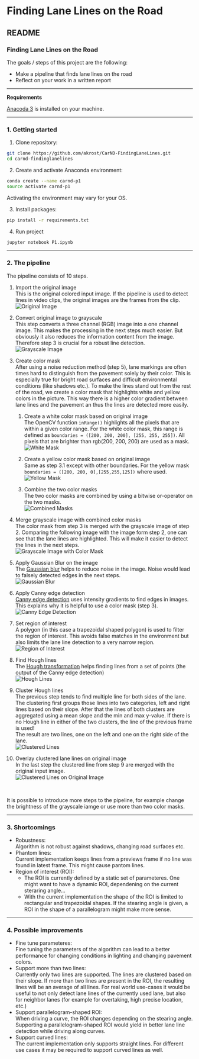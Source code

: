 # **Finding Lane Lines on the Road** 

## README

### **Finding Lane Lines on the Road**

The goals / steps of this project are the following:
* Make a pipeline that finds lane lines on the road
* Reflect on your work in a written report


[//]: # (Image References)
[img_original]: ./examples/01_original_image.jpg "Original Image"
[img_grayscale]: ./examples/02_grayscale.jpg "Grayscale Image"
[img_white_mask]: ./examples/03_white_mask.jpg "White Mask"
[img_yellow_mask]: ./examples/04_yellow_mask.jpg "Yellow Mask"
[img_combined_masks]: ./examples/05_combined_masks.jpg "Combined Masks"
[img_gray_with_color_mask]: ./examples/06_grayscale_with_color_mask.jpg "Grayscale Image with Color Mask"
[img_gaussian]: ./examples/07_gaussian_blur.jpg "Gaussian Blur"
[img_canny]: ./examples/08_canny.jpg "Canny Edge Detection"
[img_roi]: ./examples/09_region_of_interest.jpg "Region of Interest"
[img_hough]: ./examples/10_hough_lines.jpg "Hough Lines"
[img_clustered_lines]: ./examples/12_clustered_lines.jpg "Clustered Lines"
[img_clustered_lines_on_original]: ./examples/13_clustered_lines_on_original.jpg "Clustered Lines on Original Image"

---

**Requirements**

[Anacoda 3](https://www.anaconda.com/download/) is installed on your machine.

---
### **1. Getting started**

1. Clone repository:<br/>
```sh
git clone https://github.com/akrost/CarND-FindingLaneLines.git
cd carnd-findinglanelines
```

2. Create and activate Anaconda environment:
```sh
conda create --name carnd-p1
source activate carnd-p1
```
Activating the environment may vary for your OS.

3. Install packages:
```sh
pip install -r requirements.txt
```

4. Run project
```sh
jupyter notebook P1.ipynb
```

---

### **2. The pipeline**

The pipeline consists of 10 steps. 
1. Import the original image<br/>
This is the original colored input image. If the pipeline is used to detect lines in video clips, the original images are the frames from the clip.<br/>
![Original Image][img_original]


2. Convert original image to grayscale<br/>
This step converts a three channel (RGB) image into a one channel image. This makes the processing in the next steps much easier. But obviously it also reduces the information content from the image. Therefore step 3 is crucial for a robust line detection.<br/>
![Grayscale Image][img_grayscale]

3. Create color mask<br/>
After using a noise reduction method (step 5), lane markings are often times hard to distinguish from the pavement solely by their color. This is especially true for bright road surfaces and difficult environmental conditions (like shadows etc.). To make the lines stand out from the rest of the road, we create a color mask that highlights white and yellow colors in the picture. This way there is a higher color gradient between lane lines and the pavement an thus the lines are detected more easily.<br/>
    1. Create a white color mask based on original image<br/>
    The OpenCV function `inRange()` highlights all the pixels that are within a given color range. For the white color mask, this range is defined as `boundaries = ([200, 200, 200], [255, 255, 255])`. All pixels that are brighter than rgb(200, 200, 200) are used as a mask.<br/>
    ![White Mask][img_white_mask]

    2. Create a yellow color mask based on original image<br/>
    Same as step 3.1 except with other boundaries. For the yellow mask `boundaries = ([200, 200, 0],[255,255,125])` where used.<br/>
    ![Yellow Mask][img_yellow_mask]

    3. Combine the two color masks<br/>
    The two color masks are combined by using a bitwise or-operator on the two masks.<br/>
    ![Combined Masks][img_combined_masks]

4. Merge grayscale image with combined color masks<br/>
The color mask from step 3 is merged with the grayscale image of step 2. Comparing the following image with the image form step 2, one can see that the lane lines are highlighted. This will make it easier to detect the lines in the next steps.<br/>
![Grayscale Image with Color Mask][img_gray_with_color_mask]

5. Apply Gaussian Blur on the image<br/>
The [Gaussian blur](https://en.wikipedia.org/wiki/Gaussian_blur) helps to reduce noise in the image. Noise would lead to falsely detected edges in the next steps.<br/>
![Gaussian Blur][img_gaussian]

6. Apply Canny edge detection<br/>
[Canny edge detection](https://en.wikipedia.org/wiki/Canny_edge_detector) uses intensity gradients to find edges in images. This explains why it is helpful to use a color mask (step 3). <br/>
![Canny Edge Detection][img_canny]

7. Set region of interest<br/>
A polygon (in this case a trapezoidal shaped polygon) is used to filter the region of interest. This avoids false matches in the environment but also limits the lane line detection to a very narrow region.<br/>
![Region of Interest][img_roi]

8. Find Hough lines<br/>
The [Hough transformation](https://en.wikipedia.org/wiki/Hough_transform) helps finding lines from a set of points (the output of the Canny edge detection)<br/>
![Hough Lines][img_hough]

9. Cluster Hough lines<br/>
The previous step tends to find multiple line for both sides of the lane. The clustering first groups those lines into two categories, left and right lines based on their slope. After that the lines of both clusters are aggregated using a mean slope and the min and max y-value. If there is no Hough line in either of the two clusters, the line of the previous frame is used!<br/>
The result are two lines, one on the left and one on the right side of the lane.<br/>
![Clustered Lines][img_clustered_lines]

10. Overlay clustered lane lines on original image<br/>
In the last step the clustered line from step 9 are merged with the original input image.<br/>
![Clustered Lines on Original Image][img_clustered_lines_on_original]

<br/>

It is possible to introduce more steps to the pipeline, for example change the brightness of the grayscale iamge or use more than two color masks. 

---

### **3. Shortcomings**

- Robustness:<br/>
    Algorithm is not robust against shadows, changing road surfaces etc.
- Phantom lines:<br/>
    Current implementation keeps lines from a previews frame if no line was found in latest frame. This might cause pantom lines. 
- Region of interest (ROI): <br/>
    - The ROI is currently defined by a static set of parameteres. One might want to have a dynamic ROI, dependening on the current steraring angle...
    - With the current implementation the shape of the ROI is limited to rectangular and trapezoidal shapes. If the stearing angle is given, a ROI in
    the shape of a parallelogram might make more sense.

---

### **4. Possible improvements**

- Fine tune parameteres:<br/>
    Fine tuning the parameters of the algorithm can lead to a better performance for changing conditions in lighting and changing pavement colors.
- Support more than two lines:<br/>
    Currently only two lines are supported. The lines are clustered based on their slope. If more than two lines are present in the ROI, the resulting
    lines will be an average of all lines. For real world use-cases it would be useful to not only detect lane lines of the currently used lane, but also for 
    neighbor lanes (for example for overtaking, high precise location, etc.) 
- Support parallelogram-shaped ROI:<br/>
    When driving a curve, the ROI changes depending on the stearing angle. Supporting a parallelogram-shaped ROI would yield in better lane line detection 
    while driving along curves.
- Support curved lines:<br/>
    The current implementation only supports straight lines. For different use cases it may be required to support curved lines as well.

